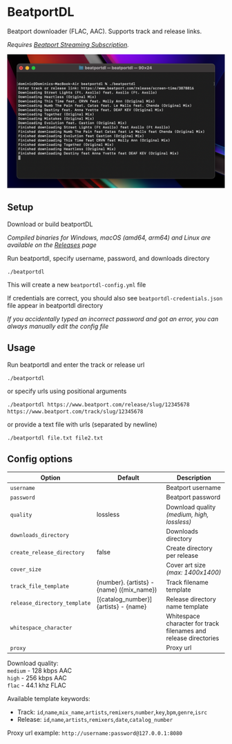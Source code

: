 # BeatportDL

Beatport downloader (FLAC, AAC). Supports track and release links.

*Requires [Beatport Streaming Subscription](https://stream.beatport.com/).*

![Screenshot](/screenshots/main.png?raw=true "Screenshot")

Setup
---
Download or build beatportDL

*Compiled binaries for Windows, macOS (amd64, arm64) and Linux are available on the [Releases](https://github.com/unspok3n/beatportdl/releases) page*

Run beatportdl, specify username, password, and downloads directory
```shell
./beatportdl
```
This will create a new `beatportdl-config.yml` file

If credentials are correct, you should also see `beatportdl-credentials.json` file appear in beatportdl directory

*If you accidentally typed an incorrect password and got an error, you can always manually edit the config file*

Usage
---

Run beatportdl and enter the track or release url
```shell
./beatportdl
```
or specify urls using positional arguments
```shell
./beatportdl https://www.beatport.com/release/slug/12345678 https://www.beatport.com/track/slug/12345678
```

or provide a text file with urls (separated by newline)
```shell
./beatportdl file.txt file2.txt
```

Config options
---
| Option                       | Default                                   | Description                                                      |
|------------------------------|-------------------------------------------|------------------------------------------------------------------|
| `username`                   |                                           | Beatport username                                                |
| `password`                   |                                           | Beatport password                                                |
| `quality`                    | lossless                                  | Download quality *(medium, high, lossless)*                      |
| `downloads_directory`        |                                           | Downloads directory                                              |
| `create_release_directory`   | false                                     | Create directory per release                                     |
| `cover_size`                 |                                           | Cover art size *(max: 1400x1400)*                                |
| `track_file_template`        | {number}. {artists} - {name} ({mix_name}) | Track filename template                                          |
| `release_directory_template` | [{catalog_number}] {artists} - {name}     | Release directory name template                                  |
| `whitespace_character`       |                                           | Whitespace character for track filenames and release directories |
| `proxy`                      |                                           | Proxy url                                                        |

Download quality:\
`medium` - 128 kbps AAC\
`high` - 256 kbps AAC\
`flac` - 44.1 khz FLAC

Available template keywords:
* Track: `id`,`name`,`mix_name`,`artists`,`remixers`,`number`,`key`,`bpm`,`genre`,`isrc`
* Release: `id`,`name`,`artists`,`remixers`,`date`,`catalog_number`

Proxy url example: `http://username:password@127.0.0.1:8080`